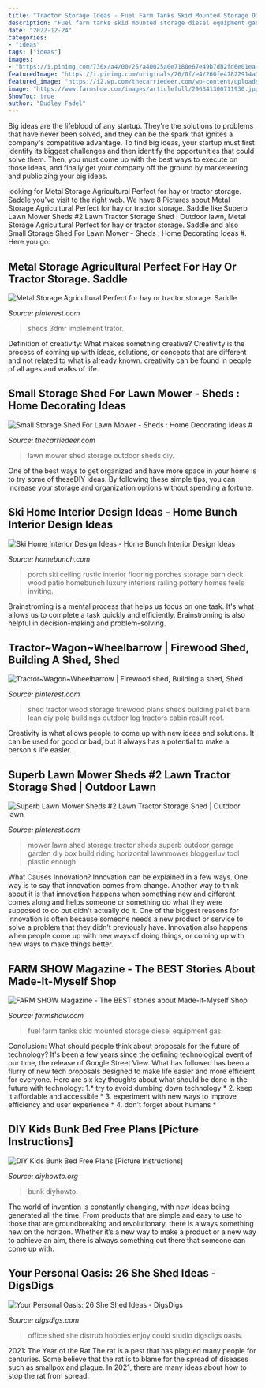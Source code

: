 ```yaml
---
title: "Tractor Storage Ideas - Fuel Farm Tanks Skid Mounted Storage Diesel Equipment Gas"
description: "Fuel farm tanks skid mounted storage diesel equipment gas"
date: "2022-12-24"
categories:
- "ideas"
tags: ["ideas"]
images:
- "https://i.pinimg.com/736x/a4/00/25/a40025a0e7180e67e49b7db2fd6e01ea--riding-lawnmower-storage-lawn-mower-storage.jpg"
featuredImage: "https://i.pinimg.com/originals/26/0f/e4/260fe47822914a75fc8c80fbf9e2953d.jpg"
featured_image: "https://i2.wp.com/thecarriedeer.com/wp-content/uploads/2017/01/outdoor-shed-for-lawn-mower.jpg"
image: "https://www.farmshow.com/images/articlefull/296341300711930.jpg"
ShowToc: true
author: "Dudley Fadel"
---
```



Big ideas are the lifeblood of any startup. They're the solutions to problems that have never been solved, and they can be the spark that ignites a company's competitive advantage. To find big ideas, your startup must first identify its biggest challenges and then identify the opportunities that could solve them. Then, you must come up with the best ways to execute on those ideas, and finally get your company off the ground by marketeering and publicizing your big ideas.

	

		
looking for Metal Storage Agricultural Perfect for hay or tractor storage. Saddle you've visit to the right web. We have 8 Pictures about Metal Storage Agricultural Perfect for hay or tractor storage. Saddle like Superb Lawn Mower Sheds #2 Lawn Tractor Storage Shed | Outdoor lawn, Metal Storage Agricultural Perfect for hay or tractor storage. Saddle and also Small Storage Shed For Lawn Mower - Sheds : Home Decorating Ideas #. Here you go:
		
    
## Metal Storage Agricultural Perfect For Hay Or Tractor Storage. Saddle

<img loading=lazy src="https://i.pinimg.com/originals/26/0f/e4/260fe47822914a75fc8c80fbf9e2953d.jpg" onerror="this.onerror=null;this.src='https://tse4.mm.bing.net/th?id=OIP.sE4GT-d0MuU1CC98ZbHA7gHaFi&amp;pid=15.1';" alt="Metal Storage Agricultural Perfect for hay or tractor storage. Saddle">

_Source: pinterest.com_

>sheds 3dmr implement trator. 

	

Definition of creativity: What makes something creative?
Creativity is the process of coming up with ideas, solutions, or concepts that are different and not related to what is already known. creativity can be found in people of all ages and walks of life.

    
## Small Storage Shed For Lawn Mower - Sheds : Home Decorating Ideas #

<img loading=lazy src="https://i2.wp.com/thecarriedeer.com/wp-content/uploads/2017/01/outdoor-shed-for-lawn-mower.jpg" onerror="this.onerror=null;this.src='https://tse4.mm.bing.net/th?id=OIP.2MHvAlnGoooWdnmJIX63KgHaEo&amp;pid=15.1';" alt="Small Storage Shed For Lawn Mower - Sheds : Home Decorating Ideas #">

_Source: thecarriedeer.com_

>lawn mower shed storage outdoor sheds diy. 

	

One of the best ways to get organized and have more space in your home is to try some of theseDIY ideas. By following these simple tips, you can increase your storage and organization options without spending a fortune.

    
## Ski Home Interior Design Ideas - Home Bunch Interior Design Ideas

<img loading=lazy src="http://www.homebunch.com/wp-content/uploads/2016/08/Rustic-porch.-Rustic-porch-ideas.-Rustic-porch-flooring.-Rustic-porch-ceiling.-Rustic-porch-Rustic-porch-Rusticinteirors-Ski-storage-is-from-Pottery-Barn.-.jpg" onerror="this.onerror=null;this.src='https://tse2.mm.bing.net/th?id=OIP.eyxf2wSAfhkdo08tkVtllgHaKT&amp;pid=15.1';" alt="Ski Home Interior Design Ideas - Home Bunch Interior Design Ideas">

_Source: homebunch.com_

>porch ski ceiling rustic interior flooring porches storage barn deck wood patio homebunch luxury interiors railing pottery homes feels inviting. 

	

Brainstroming is a mental process that helps us focus on one task. It's what allows us to complete a task quickly and efficiently. Brainstroming is also helpful in decision-making and problem-solving.

    
## Tractor~Wagon~Wheelbarrow | Firewood Shed, Building A Shed, Shed

<img loading=lazy src="https://i.pinimg.com/736x/53/5d/ed/535ded4053550c39349875196316b448--firewood-shed-firewood-storage.jpg" onerror="this.onerror=null;this.src='https://tse1.mm.bing.net/th?id=OIP.YOnD-YzUmeT43jpzXeHotgAAAA&amp;pid=15.1';" alt="Tractor~Wagon~Wheelbarrow | Firewood shed, Building a shed, Shed">

_Source: pinterest.com_

>shed tractor wood storage firewood plans sheds building pallet barn lean diy pole buildings outdoor log tractors cabin result roof. 

	

Creativity is what allows people to come up with new ideas and solutions. It can be used for good or bad, but it always has a potential to make a person's life easier.

    
## Superb Lawn Mower Sheds #2 Lawn Tractor Storage Shed | Outdoor Lawn

<img loading=lazy src="https://i.pinimg.com/736x/a4/00/25/a40025a0e7180e67e49b7db2fd6e01ea--riding-lawnmower-storage-lawn-mower-storage.jpg" onerror="this.onerror=null;this.src='https://tse4.mm.bing.net/th?id=OIP.HHGZt2mvXShtcKkVVzF5NwAAAA&amp;pid=15.1';" alt="Superb Lawn Mower Sheds #2 Lawn Tractor Storage Shed | Outdoor lawn">

_Source: pinterest.com_

>mower lawn shed storage tractor sheds superb outdoor garage garden diy box build riding horizontal lawnmower bloggerluv tool plastic enough. 

	

What Causes Innovation?
Innovation can be explained in a few ways. One way is to say that innovation comes from change. Another way to think about it is that innovation happens when something new and different comes along and helps someone or something do what they were supposed to do but didn't actually do it. 
One of the biggest reasons for innovation is often because someone needs a new product or service to solve a problem that they didn't previously have. Innovation also happens when people come up with new ways of doing things, or coming up with new ways to make things better.

    
## FARM SHOW Magazine - The BEST Stories About Made-It-Myself Shop

<img loading=lazy src="https://www.farmshow.com/images/articlefull/296341300711930.jpg" onerror="this.onerror=null;this.src='https://tse2.mm.bing.net/th?id=OIP.4fXQ67rfChmtgh9Xyuf0jgHaEn&amp;pid=15.1';" alt="FARM SHOW Magazine - The BEST stories about Made-It-Myself Shop">

_Source: farmshow.com_

>fuel farm tanks skid mounted storage diesel equipment gas. 

	

Conclusion: What should people think about proposals for the future of technology?
It's been a few years since the defining technological event of our time, the release of Google Street View. What has followed has been a flurry of new tech proposals designed to make life easier and more efficient for everyone. Here are six key thoughts about what should be done in the future with technology: 
1.* try to avoid dumbing down technology *
2. keep it affordable and accessible *
3. experiment with new ways to improve efficiency and user experience *
4. don't forget about humans *

    
## DIY Kids Bunk Bed Free Plans [Picture Instructions]

<img loading=lazy src="https://www.diyhowto.org/wp-content/uploads/DIYHowto-DIY-Kids-Bunk-Bed-Free-Plans-02.jpg" onerror="this.onerror=null;this.src='https://tse2.mm.bing.net/th?id=OIP._05BkCQ7C9eHQXpX1bo7MgHaLD&amp;pid=15.1';" alt="DIY Kids Bunk Bed Free Plans [Picture Instructions]">

_Source: diyhowto.org_

>bunk diyhowto. 

	

The world of invention is constantly changing, with new ideas being generated all the time. From products that are simple and easy to use to those that are groundbreaking and revolutionary, there is always something new on the horizon. Whether it’s a new way to make a product or a new way to achieve an aim, there is always something out there that someone can come up with.

    
## Your Personal Oasis: 26 She Shed Ideas - DigsDigs

<img loading=lazy src="https://www.digsdigs.com/photos/2017/07/26-home-office-and-studio-to-work-and-enjoy-your-hobbies-so-that-no-one-could-distrub-you.jpg" onerror="this.onerror=null;this.src='https://tse1.mm.bing.net/th?id=OIP.SZi244abNDv1GYRmOYqBuwHaJ4&amp;pid=15.1';" alt="Your Personal Oasis: 26 She Shed Ideas - DigsDigs">

_Source: digsdigs.com_

>office shed she distrub hobbies enjoy could studio digsdigs oasis. 

	

2021: The Year of the Rat
The rat is a pest that has plagued many people for centuries. Some believe that the rat is to blame for the spread of diseases such as smallpox and plague. In 2021, there are many ideas about how to stop the rat from spread.

